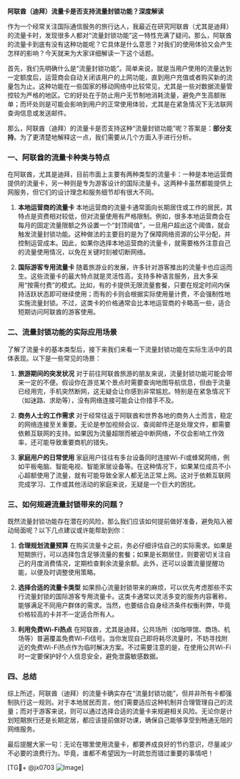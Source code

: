 **阿联酋（迪拜）流量卡是否支持流量封锁功能？深度解读**

作为一个经常关注国际通信服务的旅行达人，我最近在研究阿联酋（尤其是迪拜）的流量卡时，发现很多人都对“流量封锁功能”这一特性充满了疑问。那么，阿联酋的流量卡到底有没有这种功能呢？它具体是什么意思？对我们的使用体验又会产生怎样的影响？今天就来为大家详细解读一下这个话题。

首先，我们先明确什么是“流量封锁功能”。简单来说，就是当用户使用的流量达到一定额度后，运营商会自动关闭该用户的上网功能，直到用户充值或者购买新的流量包为止。这种功能在一些国家的移动网络中比较常见，尤其是一些对数据流量管控较为严格的地区。它的好处在于防止用户无节制地消耗流量，避免产生高额账单；而坏处则是可能会影响到用户的正常使用体验，尤其是在紧急情况下无法联网查询信息或发送邮件。

那么，阿联酋（迪拜）的流量卡是否支持这种“流量封锁功能”呢？答案是：**部分支持**。为了更清楚地解释这一点，我们需要从几个方面入手进行分析。

### 一、阿联酋的流量卡种类与特点

在阿联酋，尤其是迪拜，目前市面上主要有两种类型的流量卡：一种是本地运营商提供的流量卡，另一种则是专为游客设计的国际流量卡。这两种卡虽然都能提供上网服务，但它们的设计理念和服务细节却有很大不同。

1. **本地运营商的流量卡**
   本地运营商的流量卡通常面向长期居住或工作的居民，其特点是资费相对较低，但对流量使用有严格限制。例如，很多本地运营商会在每月的固定流量限额之外设置一个“封顶阈值”，一旦用户超出这个阈值，就会触发流量封锁功能。这种做法的主要目的是为了保障网络资源的公平分配，并控制运营成本。因此，如果你选择本地运营商的流量卡，就需要格外注意自己的流量使用情况，以免在关键时刻被切断网络。

2. **国际游客专用流量卡**
   随着旅游业的发展，许多针对游客推出的流量卡也应运而生。这些流量卡的最大特点就是灵活性高，支持多种语言服务，且大多采用“按需付费”的模式。比如，有的卡提供无限流量套餐，只要在规定时间内保持活跃状态即可继续使用；而有的卡则会根据实际使用量计费，不会强制性地实施流量封锁。不过，这类卡的价格通常会比本地运营商的卡略高一些，适合短期访问阿联酋的游客使用。

### 二、流量封锁功能的实际应用场景

了解了流量卡的基本类型后，接下来我们来看一下流量封锁功能在实际生活中的具体表现。以下是一些常见的场景：

1. **旅游期间的突发状况**
   对于前往阿联酋旅游的朋友来说，流量封锁功能可能会带来一定的不便。假设你在游览某个景点时需要查询地图导航信息，但由于流量已经用完，手机突然断网，这无疑会让你感到非常尴尬。特别是在紧急情况下（如迷路、求助等），没有网络连接可能会让你措手不及。

2. **商务人士的工作需求**
   对于经常往返于阿联酋和世界各地的商务人士而言，稳定的网络连接至关重要。无论是参加视频会议、查阅邮件还是处理文件，都需要依赖互联网的支持。如果因为流量超限而被迫中断网络，不仅会影响工作效率，还可能导致重要商机的错失。

3. **家庭用户的日常使用**
   家庭用户往往有多台设备同时连接Wi-Fi或蜂窝网络，例如平板电脑、智能电视、智能家居设备等。在这种情况下，如果某位成员不小心超额使用了流量，就有可能导致全家人都无法正常上网。这对于依赖互联网完成学习、工作或其他活动的家庭来说，无疑是一个巨大的困扰。

### 三、如何规避流量封锁带来的问题？

既然流量封锁功能存在潜在的风险，那么我们应该如何提前做好准备，避免陷入被动局面呢？以下几点建议或许能帮助到你：

1. **合理规划流量预算**
   在购买流量卡之前，务必仔细评估自己的实际需求。如果是短期旅行，可以选择包含足够流量的套餐；如果是长期居住，则要密切关注自己的月度消费情况，定期检查剩余流量余额。此外，还可以设置流量提醒功能，以便及时调整使用策略。

2. **选择合适的流量卡类型**
   如果担心流量封锁带来的麻烦，可以优先考虑那些不实行流量封锁的国际游客专用流量卡。这类卡通常以灵活多变的服务内容著称，能够满足不同用户群体的需求。当然，也要结合自身经济条件权衡利弊，毕竟价格较高的卡并不一定适合所有人。

3. **利用免费Wi-Fi热点**
   在阿联酋，尤其是迪拜，公共场所（如咖啡馆、商场、机场等）普遍覆盖免费Wi-Fi信号。当你发现自己即将耗尽流量时，不妨寻找附近的免费Wi-Fi热点作为临时解决方案。不过需要注意的是，在使用公共Wi-Fi时一定要保护好个人信息安全，避免泄露敏感数据。

### 四、总结

综上所述，阿联酋（迪拜）的流量卡确实存在“流量封锁功能”，但并非所有卡都强制执行这一规则。对于本地居民而言，他们需要适应这种机制并合理管理自己的流量；而对于游客来说，则可以通过选择合适的流量卡来规避相关风险。无论你是计划短期旅行还是长期定居，都应该提前做好功课，确保自己能够享受到畅通无阻的网络服务。

最后提醒大家一句：无论在哪里使用流量卡，都要养成良好的节约意识，尽量减少不必要的浪费行为。毕竟，谁都不希望因为一时疏忽而错过重要的事情吧！

[TG💪+ @jx0703 ![Image](https://github.com/user-attachments/assets/dbca1d08-cadb-493c-b0ec-ad6f7a83f270)]